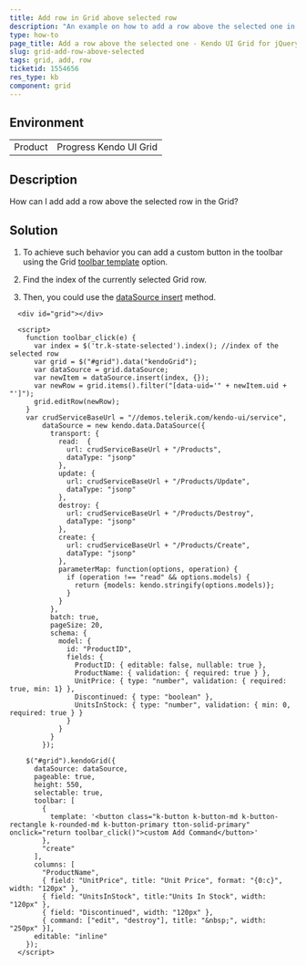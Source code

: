 ```yaml
---
title: Add row in Grid above selected row
description: "An example on how to add a row above the selected onе in Grid."
type: how-to
page_title: Add a row above the selected one - Kendo UI Grid for jQuery
slug: grid-add-row-above-selected
tags: grid, add, row
ticketid: 1554656
res_type: kb
component: grid
---
```


## Environment

<table>
 <tr>
  <td>Product</td>
  <td>Progress Kendo UI Grid</td>
 </tr>
</table>

## Description

How can I add add a row above the selected row in the Grid?

## Solution

1. To achieve such behavior you can add a custom button in the toolbar using the Grid [toolbar template](/api/javascript/ui/grid/configuration/toolbar.template) option.

2. Find the index of the currently selected Grid row.

3. Then, you could use the [dataSource insert](/api/javascript/data/datasource/methods/insert) method. 

```dojo
  <div id="grid"></div>

  <script>
    function toolbar_click(e) {
      var index = $('tr.k-state-selected').index(); //index of the selected row
      var grid = $("#grid").data("kendoGrid");
      var dataSource = grid.dataSource;
      var newItem = dataSource.insert(index, {});
      var newRow = grid.items().filter("[data-uid='" + newItem.uid + "']");
      grid.editRow(newRow);
    }
    var crudServiceBaseUrl = "//demos.telerik.com/kendo-ui/service",
        dataSource = new kendo.data.DataSource({
          transport: {
            read:  {
              url: crudServiceBaseUrl + "/Products",
              dataType: "jsonp"
            },
            update: {
              url: crudServiceBaseUrl + "/Products/Update",
              dataType: "jsonp"
            },
            destroy: {
              url: crudServiceBaseUrl + "/Products/Destroy",
              dataType: "jsonp"
            },
            create: {
              url: crudServiceBaseUrl + "/Products/Create",
              dataType: "jsonp"
            },
            parameterMap: function(options, operation) {
              if (operation !== "read" && options.models) {
                return {models: kendo.stringify(options.models)};
              }
            }
          },
          batch: true,
          pageSize: 20,
          schema: {
            model: {
              id: "ProductID",
              fields: {
                ProductID: { editable: false, nullable: true },
                ProductName: { validation: { required: true } },
                UnitPrice: { type: "number", validation: { required: true, min: 1} },
                Discontinued: { type: "boolean" },
                UnitsInStock: { type: "number", validation: { min: 0, required: true } }
              }
            }
          }
        });

    $("#grid").kendoGrid({
      dataSource: dataSource,
      pageable: true,
      height: 550,
      selectable: true,
      toolbar: [
        {
          template: '<button class="k-button k-button-md k-button-rectangle k-rounded-md k-button-primary tton-solid-primary" onclick="return toolbar_click()">custom Add Command</button>'
        },
        "create"
      ],
      columns: [
        "ProductName",
        { field: "UnitPrice", title: "Unit Price", format: "{0:c}", width: "120px" },
        { field: "UnitsInStock", title:"Units In Stock", width: "120px" },
        { field: "Discontinued", width: "120px" },
        { command: ["edit", "destroy"], title: "&nbsp;", width: "250px" }],
      editable: "inline"
    });
  </script>
```

